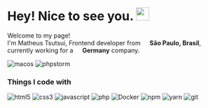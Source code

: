 <h1> Hey! Nice to see you. <img src="https://emojis.slackmojis.com/emojis/images/1471987889/1064/rock.gif?1471987889" width="30px"/></h1>
<p>Welcome to my page! </br> I'm Matheus Tsutsui, Frontend developer from <img src="https://cdn-icons-png.flaticon.com/512/197/197386.png" width="13"/> <b>São Paulo, Brasil</b>, currently working for a <img src="https://cdn-icons.flaticon.com/png/512/4855/premium/4855806.png?token=exp=1638539553~hmac=a2439218cd2bf1b8aa437af1e07735a9" width="13"/> <b>Germany</b> company. </p>

<div>
  <img alt="macos" src="https://img.shields.io/badge/mac%20os-000000?style=flat-icon&logo=apple&logoColor=white" />
  <img alt="phpstorm" src="https://img.shields.io/badge/phpstorm-143?style=flat-square&logo=phpstorm&logoColor=black&color=black&labelColor=darkorchid"/>
<h3>Things I code with</h3>

<div>
  <img alt="html5" src="https://img.shields.io/badge/-HTML5-E34F26?style=flat-square&logo=html5&logoColor=white" />
  <img alt="css3" src="https://img.shields.io/badge/CSS3-1572B6?style=flat-square&logo=css3&logoColor=white" />
  <img alt="javascript" src="https://img.shields.io/badge/JavaScript-323330?style=flat-square&logo=javascript&logoColor=F7DF1E"/>
  <img alt="php" src="https://img.shields.io/badge/PHP-777BB4?style=flat-square&logo=php&logoColor=white" />
  <img alt="Docker" src="https://img.shields.io/badge/-Docker-46a2f1?style=flat-square&logo=docker&logoColor=white" />
  <img alt="npm" src="https://img.shields.io/badge/-NPM-CB3837?style=flat-square&logo=npm&logoColor=white" />
  <img alt="yarn" src="https://img.shields.io/badge/Yarn-2C8EBB?style=flat-square&logo=yarn&logoColor=white" />
  <img alt="git" src="https://img.shields.io/badge/-Git-F05032?style=flat-square&logo=git&logoColor=white" />
</div>

<!--
**tsutsuimath/tsutsuimath** is a ✨ _special_ ✨ repository because its `README.md` (this file) appears on your GitHub profile.

Here are some ideas to get you started:

- 🔭 I’m currently working on ...
- 🌱 I’m currently learning ...
- 👯 I’m looking to collaborate on ...
- 🤔 I’m looking for help with ...
- 💬 Ask me about ...
- 📫 How to reach me: ...
- 😄 Pronouns: ...
- ⚡ Fun fact: ...
-->
